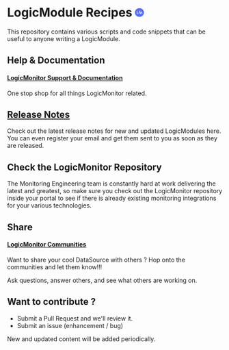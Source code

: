# LogicModule Recipes <img src="https://github.com/logicmonitor/monitoring-recipes/blob/master/LM_Logo.png" width="4%">

This repository contains various scripts and code snippets that can be useful to anyone writing a LogicModule.

## Help & Documentation
#### [LogicMonitor Support & Documentation](https://www.logicmonitor.com/support/)
One stop shop for all things LogicMonitor related.

## [Release Notes](https://www.logicmonitor.com/releasenotes/)
Check out the latest release notes for new and updated LogicModules here. You can even register your email and get them sent to you as soon as they are released.

## Check the LogicMonitor Repository
The Monitoring Engineering team is constantly hard at work delivering the latest and greatest, so make sure you check out the LogicMonitor repository inside your portal to see if there is already existing monitoring integrations for your various technologies.

## Share
#### [LogicMonitor Communities](https://communities.logicmonitor.com/)
Want to share your cool DataSource with others ? Hop onto the communities and let them know!!!

Ask questions, answer others, and see what others are working on.

## Want to contribute ?

 * Submit a Pull Request and we'll review it.
 * Submit an issue (enhancement / bug)

New and updated content will be added periodically.
